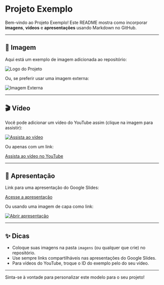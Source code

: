# Projeto Exemplo

Bem-vindo ao Projeto Exemplo! Este README mostra como incorporar **imagens**, **vídeos** e **apresentações** usando Markdown no GitHub.

---

## 📸 Imagem

Aqui está um exemplo de imagem adicionada ao repositório:

![Logo do Projeto](imagens/logo-exemplo.png)

Ou, se preferir usar uma imagem externa:

![Imagem Externa](https://upload.wikimedia.org/wikipedia/commons/4/47/PNG_transparency_demonstration_1.png)

---

## 🎬 Vídeo

Você pode adicionar um vídeo do YouTube assim (clique na imagem para assistir):

[![Assista ao vídeo](https://img.youtube.com/vi/dQw4w9WgXcQ/0.jpg)](https://www.youtube.com/watch?v=dQw4w9WgXcQ)

Ou apenas com um link:

[Assista ao vídeo no YouTube](https://www.youtube.com/watch?v=dQw4w9WgXcQ)

---

## 📑 Apresentação

Link para uma apresentação do Google Slides:

[Acesse a apresentação](https://docs.google.com/presentation/d/1bM0QpCkDgL1aZQKQpG4VvR5yR6VwF1y6dY6UQpRlQn8E)

Ou usando uma imagem de capa como link:

[![Abrir apresentação](imagens/capa-apresentacao.png)](https://docs.google.com/presentation/d/1bM0QpCkDgL1aZQKQpG4VvR5yR6VwF1y6dY6UQpRlQn8E)

---

## ✨ Dicas

- Coloque suas imagens na pasta `imagens` (ou qualquer que crie) no repositório.
- Use sempre links compartilháveis nas apresentações do Google Slides.
- Para vídeos do YouTube, troque o ID do exemplo pelo do seu vídeo.

---

Sinta-se à vontade para personalizar este modelo para o seu projeto!
